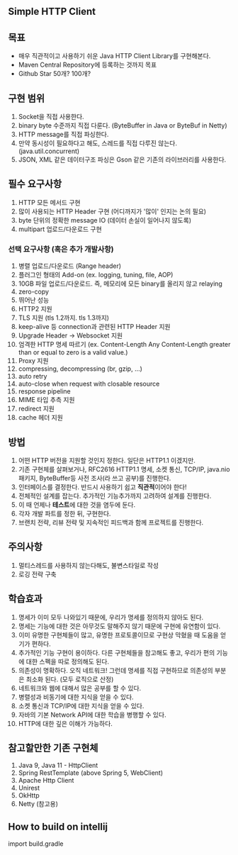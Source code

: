 ## Simple HTTP Client 

## 목표
- 매우 직관적이고 사용하기 쉬운 Java HTTP Client Library를 구현해본다.
- Maven Central Repository에 등록하는 것까지 목표
- Github Star 50개? 100개?

## 구현 범위
1. Socket을 직접 사용한다.
2. binary byte 수준까지 직접 다룬다. (ByteBuffer in Java or ByteBuf in Netty)
3. HTTP message를 직접 파싱한다. 
4. 만약 동시성이 필요하다고 해도, 스레드를 직접 다루진 않는다. (java.util.concurrent)
5. JSON, XML 같은 데이터구조 파싱은 Gson 같은 기존의 라이브러리를 사용한다.

## 필수 요구사항
1. HTTP 모든 메서드 구현
2. 많이 사용되는 HTTP Header 구현 (어디까지가 '많이' 인지는 논의 필요)
3. byte 단위의 정확한 message IO (데이터 손실이 일어나지 않도록) 
4. multipart 업로드/다운로드 구현

### 선택 요구사항 (혹은 추가 개발사항)
1. 병렬 업로드/다운로드 (Range header)
2. 플러그인 형태의 Add-on (ex. logging, tuning, file, AOP) 
3. 10GB 파일 업로드/다운로드. 즉, 메모리에 모든 binary를 올리지 않고 relaying
4. zero-copy
5. 뛰어난 성능
6. HTTP2 지원
7. TLS 지원 (tls 1.2까지. tls 1.3까지)
8. keep-alive 등 connection과 관련된 HTTP Header 지원
9. Upgrade Header -> Websocket 지원
10. 엄격한 HTTP 명세 따르기 (ex. Content-Length
Any Content-Length greater than or equal to zero is a valid value.)
11. Proxy 지원
12. compressing, decompressing (br, gzip, ...)
13. auto retry
14. auto-close when request with closable resource
15. response pipeline
16. MIME 타입 추측 지원
17. redirect 지원
18. cache 헤더 지원

## 방법
1. 어떤 HTTP 버전을 지원할 것인지 정한다. 일단은 HTTP1.1 이겠지만.
2. 기존 구현체를 살펴보거나, RFC2616 HTTP1.1 명세, 소켓 통신, TCP/IP, java.nio 패키지, ByteBuffer등 사전 조사(라 쓰고 공부)를 진행한다.
3. 인터페이스를 결정한다. 반드시 사용하기 쉽고 **직관적**이어야 한다!
4. 전체적인 설계를 잡는다. 추가적인 기능추가까지 고려하여 설계를 진행한다.
5. 이 때 언제나 **테스트**에 대한 것을 염두에 둔다.
6. 각자 개발 파트를 정한 뒤, 구현한다.
7. 브랜치 전략, 리뷰 전략 및 지속적인 피드백과 함께 프로젝트를 진행한다.

## 주의사항
1. 멀티스레드를 사용하지 않는다해도, 불변스타일로 작성
2. 로깅 전략 구축

## 학습효과
1. 명세가 이미 모두 나와있기 때문에, 우리가 명세를 정의하지 않아도 된다.
2. 명세는 기능에 대한 것은 아무것도 말해주지 않기 때문에 구현에 유연함이 있다.
3. 이미 유명한 구현체들이 많고, 유명한 프로토콜이므로 구현상 막혔을 때 도움을 얻기가 편하다.
4. 추가적인 기능 구현이 용이하다. 다른 구현체들을 참고해도 좋고, 우리가 편의 기능에 대한 스펙을 따로 정의해도 된다.
5. 의존성이 명확하다. 오직 네트워크! 그런데 명세를 직접 구현하므로 의존성의 부분은 최소화 된다. (모두 로직으로 산정)
6. 네트워크와 웹에 대해서 많은 공부를 할 수 있다.
7. 병렬성과 비동기에 대한 지식을 얻을 수 있다.
8. 소켓 통신과 TCP/IP에 대한 지식을 얻을 수 있다.
9. 자바의 기본 Network API에 대한 학습을 병행할 수 있다.
10. HTTP에 대한 깊은 이해가 가능하다.

## 참고할만한 기존 구현체
1. Java 9, Java 11 - HttpClient
2. Spring RestTemplate (above Spring 5, WebClient)
3. Apache Http Client
4. Unirest
5. OkHttp
6. Netty (참고용)


## How to build on intellij
import build.gradle